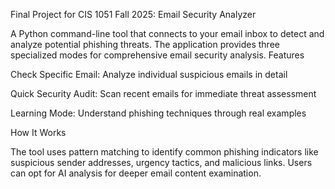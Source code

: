 Final Project for CIS 1051 Fall 2025:
Email Security Analyzer

A Python command-line tool that connects to your email inbox to detect and analyze potential phishing threats. The application provides three specialized modes for comprehensive email security analysis.
Features

  Check Specific Email: Analyze individual suspicious emails in detail

  Quick Security Audit: Scan recent emails for immediate threat assessment

  Learning Mode: Understand phishing techniques through real examples

How It Works

The tool uses  pattern matching to identify common phishing indicators like suspicious sender addresses, urgency tactics, and malicious links. Users can opt for AI analysis for deeper email content examination.
